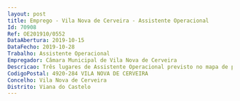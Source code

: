 ```yaml
--- 
layout: post
title: Emprego - Vila Nova de Cerveira - Assistente Operacional
Id: 70908
Ref: OE201910/0552
DataAbertura: 2019-10-15
DataFecho: 2019-10-28
Trabalho: Assistente Operacional
Empregador: Câmara Municipal de Vila Nova de Cerveira
Descricao: Três lugares de Assistente Operacional previsto no mapa de pessoal desta Câmara Municipal, integrados na Divisão de Administração Geral
CodigoPostal: 4920-284 VILA NOVA DE CERVEIRA
Concelho: Vila Nova de Cerveira
Distrito: Viana do Castelo
--- 
```

